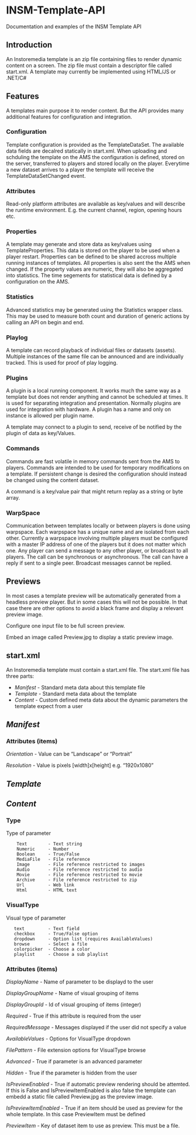 # INSM-Template-API
Documentation and examples of the INSM Template API

## Introduction

An Instoremedia template is an zip file containing files to render dynamic content on a screen. The zip file must contain a descriptor file called start.xml. A template may currently be implemented using HTML/JS or .NET/C#


## Features

A templates main purpose it to render content. But the API provides many additional features for configuration and integration.


### Configuration

Template configuration is provided as the TemplateDataSet. The available data fields are  decalred statically in start.xml. When uploading and schduling the template on the AMS the configuration is defined, stored on the server,  transferred to players and stored locally on the player. Everytime a new dataset arrives to a player the template will receive the TemplateDataSetChanged event.

### Attributes

Read-only platform attributes are available as key/values and will describe the runtime environment. E.g. the current channel, region, opening hours etc.

### Properties

A template may generate and store data as key/values using TemplateProperties. This data is stored on the player to be used when a player restart. Properties can be defined to be shared accross multiple running instances of templates. All properties is also sent the the AMS when changed. If the property values are numeric, they will also be aggregated into statistics. The time segements for statistical data is defined by a configuration on the AMS.

### Statistics

Advanced statistics may be generated using the Statistics wrapper class. This may be used to measure both count and duration of generic actions by calling an API on begin and end. 

### Playlog

A template can record playback of individual files or datasets (assets). Multiple instances of the same file can be announced and are individually tracked. This is used for proof of play logging.

### Plugins

A plugin is a local running component. It works much the same way as a template but does not render anything and cannot be scheduled at times. It is used for separating integration and presentation. Normally plugins are used for integration with hardware. A plugin has a name and only on instance is allowed per plugin name. 

A template may connect to a plugin to send, receive of be notified by the plugin of data as key/Values.

### Commands

Commands are fast volatile in memory commands sent from the AMS to players. Commands are intended to be used for temporary modifications on a template. If persistent change is desired the configuration should instead be changed using the content dataset.

A command is a key/value pair that might return replay as a string or byte array.

### WarpSpace

Communication between templates locally or between players is done using warpspace. Each warpspace has a unique name and are isolated from each other. Currently a warpspace involving multiple players must be configured with a master IP address of one of the players but it does not matter which one. Any player can send a message to any other player, or broadcast to all players. The call can be synchronous or asynchronous. The call can have a reply if sent to a single peer. Broadcast messages cannot be replied.

## Previews

In most cases a template preview will be automatically generated from a headless preview player. But in some cases this will not be possible. In that case there are other options to avoid a black frame and display a relevant preview image.

Configure one input file to be full screen preview.

Embed an image called Preview.jpg to display a static preview image.


## start.xml

An Instoremedia template must contain a start.xml file. The start.xml file has three parts:

* _Manifest_ - Standard meta data about this template file
* _Template_ - Standard meta data about the template
* _Content_ - Custom defined meta data about the dynamic parameters the template expect from a user


## _Manifest_

### Attributes (items)

_Orientation_ -	Value can be “Landscape” or “Portrait”

_Resolution_ - Value is pixels [width]x[height] e.g. “1920x1080”


## _Template_


## _Content_

### Type
Type of parameter

        Text        - Text string
        Numeric     - Number
        Boolean     - True/False
        MediaFile   - File reference
        Image       - File reference restricted to images
        Audio       - File reference restricted to audio
        Movie       - File reference restricted to movie
        Archive     - File reference restricted to zip
        Url         - Web link
        Html        - HTML text

### VisualType
Visual type of parameter

       text         - Text field
       checkbox     - True/False option
       dropdown     - Option list (requires AvailableValues)
       browse       - Select a file
       colorpicker  - Choose a color
	   playlist		- Choose a sub playlist


### Attributes (items)

_DisplayName_ - Name of parameter to be displayd to the user

_DisplayGroupName_ - Name of visual grouping of items

_DisplayGroupId_ - Id of visual grouping of items (integer)

_Required_ - True if this attribute is required from the user

_RequiredMessage_ - Messages displayed if the user did not specify a value

_AvailableValues_ - Options for VisualType dropdown

_FilePattern_ - File extension options for VisualType browse 

_Advanced_ - True if parameter is an advanced parameter

_Hidden_ - True if the parameter is hidden from the user

_IsPreviewEnabled_ - True if automatic preview rendering should be attemted. If this is False and IsPreviewItemEnabled is also false the template can embedd a static file called Preview.jpg as the preview image.

_IsPreviewItemEnabled_ - True if an item should be used as preview for the whole template. In this case PreviewItem must be defined

_PreviewItem_ - Key of dataset item to use as preview. This must be a file.

